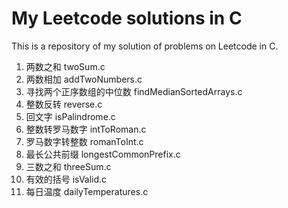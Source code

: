 # My Leetcode solutions in C

This is a repository of my solution of problems on Leetcode in C.

1. 两数之和 twoSum.c
2. 两数相加 addTwoNumbers.c
4. 寻找两个正序数组的中位数 findMedianSortedArrays.c
7. 整数反转 reverse.c
9. 回文字 isPalindrome.c
12. 整数转罗马数字 intToRoman.c
13. 罗马数字转整数 romanToInt.c
14. 最长公共前缀 longestCommonPrefix.c
15. 三数之和 threeSum.c
20. 有效的括号 isValid.c
793. 每日温度 dailyTemperatures.c